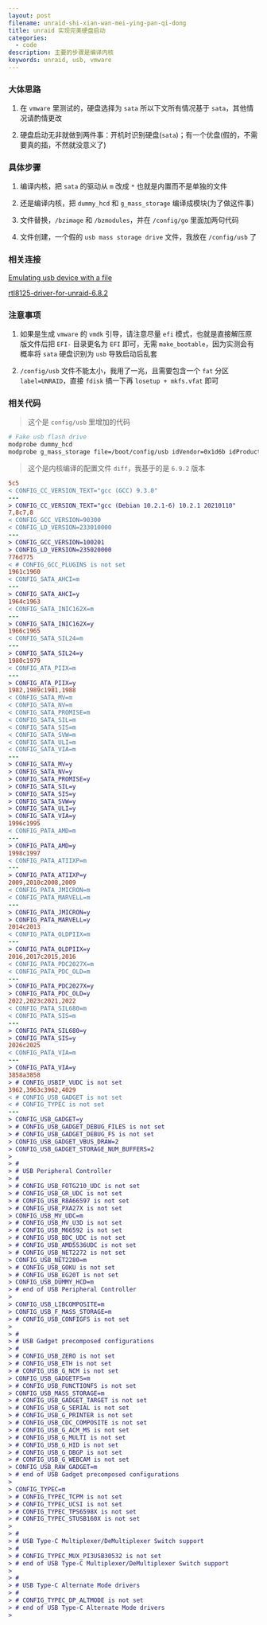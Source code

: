 ```yaml
---
layout: post
filename: unraid-shi-xian-wan-mei-ying-pan-qi-dong
title: unraid 实现完美硬盘启动
categories:
  - code
description: 主要的步骤是编译内核
keywords: unraid, usb, vmware
---
```

### 大体思路

1. 在 `vmware` 里测试的，硬盘选择为 `sata` 所以下文所有情况基于 `sata`，其他情况请酌情更改

2. 硬盘启动无非就做到两件事：开机时识别硬盘(`sata`)；有一个优盘(假的，不需要真的插，不然就没意义了)

### 具体步骤

1. 编译内核，把 `sata` 的驱动从 `m` 改成 `*` 也就是内置而不是单独的文件

2. 还是编译内核，把 `dummy_hcd` 和 `g_mass_storage` 编译成模块(为了做这件事)

3. 文件替换，`/bzimage` 和 `/bzmodules`，并在 `/config/go` 里面加两句代码

4. 文件创建，一个假的 `usb mass storage drive` 文件，我放在 `/config/usb` 了

### 相关连接

[Emulating usb device with a file](https://unix.stackexchange.com/questions/373569/emulating-usb-device-with-a-file-using-g-mass-storage-udc-core-couldnt-find)

[rtl8125-driver-for-unraid-6.8.2
](https://github.com/fanhuanji/rtl8125-driver-for-unraid-6.8.2/blob/main/compile_drivers.md)

### 注意事项

1. 如果是生成 `vmware` 的 `vmdk` 引导，请注意尽量 `efi` 模式，也就是直接解压原版文件后把 `EFI-` 目录更名为 `EFI` 即可，无需 `make_bootable`，因为实测会有概率将 `sata` 硬盘识别为 `usb` 导致启动后乱套

2. `/config/usb` 文件不能太小，我用了一兆，且需要包含一个 `fat` 分区 `label=UNRAID`，直接 `fdisk` 搞一下再 `losetup + mkfs.vfat` 即可

### 相关代码

> 这个是 `config/usb` 里增加的代码

```bash
# Fake usb flash drive
modprobe dummy_hcd
modprobe g_mass_storage file=/boot/config/usb idVendor=0x1d6b idProduct=0x0104 iManufacturer=Myself iProduct=VirtualBlockDevice iSerialNumber=A11FAF09DD45C4A8
```

> 这个是内核编译的配置文件 `diff`，我基于的是 `6.9.2` 版本

```diff
5c5
< CONFIG_CC_VERSION_TEXT="gcc (GCC) 9.3.0"
---
> CONFIG_CC_VERSION_TEXT="gcc (Debian 10.2.1-6) 10.2.1 20210110"
7,8c7,8
< CONFIG_GCC_VERSION=90300
< CONFIG_LD_VERSION=233010000
---
> CONFIG_GCC_VERSION=100201
> CONFIG_LD_VERSION=235020000
776d775
< # CONFIG_GCC_PLUGINS is not set
1961c1960
< CONFIG_SATA_AHCI=m
---
> CONFIG_SATA_AHCI=y
1964c1963
< CONFIG_SATA_INIC162X=m
---
> CONFIG_SATA_INIC162X=y
1966c1965
< CONFIG_SATA_SIL24=m
---
> CONFIG_SATA_SIL24=y
1980c1979
< CONFIG_ATA_PIIX=m
---
> CONFIG_ATA_PIIX=y
1982,1989c1981,1988
< CONFIG_SATA_MV=m
< CONFIG_SATA_NV=m
< CONFIG_SATA_PROMISE=m
< CONFIG_SATA_SIL=m
< CONFIG_SATA_SIS=m
< CONFIG_SATA_SVW=m
< CONFIG_SATA_ULI=m
< CONFIG_SATA_VIA=m
---
> CONFIG_SATA_MV=y
> CONFIG_SATA_NV=y
> CONFIG_SATA_PROMISE=y
> CONFIG_SATA_SIL=y
> CONFIG_SATA_SIS=y
> CONFIG_SATA_SVW=y
> CONFIG_SATA_ULI=y
> CONFIG_SATA_VIA=y
1996c1995
< CONFIG_PATA_AMD=m
---
> CONFIG_PATA_AMD=y
1998c1997
< CONFIG_PATA_ATIIXP=m
---
> CONFIG_PATA_ATIIXP=y
2009,2010c2008,2009
< CONFIG_PATA_JMICRON=m
< CONFIG_PATA_MARVELL=m
---
> CONFIG_PATA_JMICRON=y
> CONFIG_PATA_MARVELL=y
2014c2013
< CONFIG_PATA_OLDPIIX=m
---
> CONFIG_PATA_OLDPIIX=y
2016,2017c2015,2016
< CONFIG_PATA_PDC2027X=m
< CONFIG_PATA_PDC_OLD=m
---
> CONFIG_PATA_PDC2027X=y
> CONFIG_PATA_PDC_OLD=y
2022,2023c2021,2022
< CONFIG_PATA_SIL680=m
< CONFIG_PATA_SIS=m
---
> CONFIG_PATA_SIL680=y
> CONFIG_PATA_SIS=y
2026c2025
< CONFIG_PATA_VIA=m
---
> CONFIG_PATA_VIA=y
3858a3858
> # CONFIG_USBIP_VUDC is not set
3962,3963c3962,4029
< # CONFIG_USB_GADGET is not set
< # CONFIG_TYPEC is not set
---
> CONFIG_USB_GADGET=y
> # CONFIG_USB_GADGET_DEBUG_FILES is not set
> # CONFIG_USB_GADGET_DEBUG_FS is not set
> CONFIG_USB_GADGET_VBUS_DRAW=2
> CONFIG_USB_GADGET_STORAGE_NUM_BUFFERS=2
> 
> #
> # USB Peripheral Controller
> #
> # CONFIG_USB_FOTG210_UDC is not set
> # CONFIG_USB_GR_UDC is not set
> # CONFIG_USB_R8A66597 is not set
> # CONFIG_USB_PXA27X is not set
> CONFIG_USB_MV_UDC=m
> # CONFIG_USB_MV_U3D is not set
> # CONFIG_USB_M66592 is not set
> # CONFIG_USB_BDC_UDC is not set
> # CONFIG_USB_AMD5536UDC is not set
> # CONFIG_USB_NET2272 is not set
> CONFIG_USB_NET2280=m
> # CONFIG_USB_GOKU is not set
> # CONFIG_USB_EG20T is not set
> CONFIG_USB_DUMMY_HCD=m
> # end of USB Peripheral Controller
> 
> CONFIG_USB_LIBCOMPOSITE=m
> CONFIG_USB_F_MASS_STORAGE=m
> # CONFIG_USB_CONFIGFS is not set
> 
> #
> # USB Gadget precomposed configurations
> #
> # CONFIG_USB_ZERO is not set
> # CONFIG_USB_ETH is not set
> # CONFIG_USB_G_NCM is not set
> CONFIG_USB_GADGETFS=m
> # CONFIG_USB_FUNCTIONFS is not set
> CONFIG_USB_MASS_STORAGE=m
> # CONFIG_USB_GADGET_TARGET is not set
> # CONFIG_USB_G_SERIAL is not set
> # CONFIG_USB_G_PRINTER is not set
> # CONFIG_USB_CDC_COMPOSITE is not set
> # CONFIG_USB_G_ACM_MS is not set
> # CONFIG_USB_G_MULTI is not set
> # CONFIG_USB_G_HID is not set
> # CONFIG_USB_G_DBGP is not set
> # CONFIG_USB_G_WEBCAM is not set
> CONFIG_USB_RAW_GADGET=m
> # end of USB Gadget precomposed configurations
> 
> CONFIG_TYPEC=m
> # CONFIG_TYPEC_TCPM is not set
> # CONFIG_TYPEC_UCSI is not set
> # CONFIG_TYPEC_TPS6598X is not set
> # CONFIG_TYPEC_STUSB160X is not set
> 
> #
> # USB Type-C Multiplexer/DeMultiplexer Switch support
> #
> # CONFIG_TYPEC_MUX_PI3USB30532 is not set
> # end of USB Type-C Multiplexer/DeMultiplexer Switch support
> 
> #
> # USB Type-C Alternate Mode drivers
> #
> # CONFIG_TYPEC_DP_ALTMODE is not set
> # end of USB Type-C Alternate Mode drivers
> 

```
